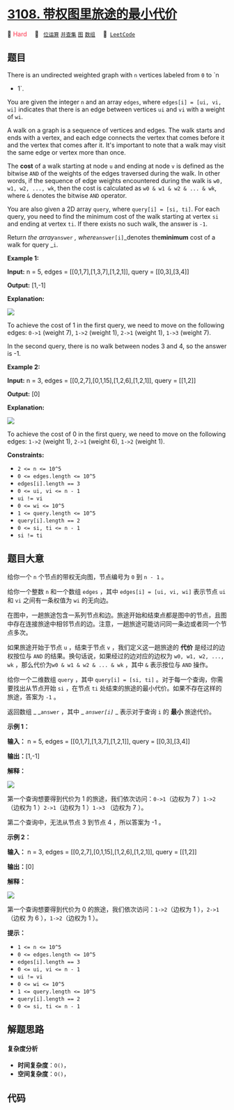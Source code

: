 # [3108. 带权图里旅途的最小代价](https://leetcode.com/problems/minimum-cost-walk-in-weighted-graph)

🔴 <font color=#ff334b>Hard</font>&emsp; 🔖&ensp; [`位运算`](/leetcode/outline/tag/bit-manipulation.md) [`并查集`](/leetcode/outline/tag/union-find.md) [`图`](/leetcode/outline/tag/graph.md) [`数组`](/leetcode/outline/tag/array.md)&emsp; 🔗&ensp;[`LeetCode`](https://leetcode.com/problems/minimum-cost-walk-in-weighted-graph)


## 题目

There is an undirected weighted graph with `n` vertices labeled from `0` to `n
- 1`.

You are given the integer `n` and an array `edges`, where `edges[i] = [ui, vi,
wi]` indicates that there is an edge between vertices `ui` and `vi` with a
weight of `wi`.

A walk on a graph is a sequence of vertices and edges. The walk starts and
ends with a vertex, and each edge connects the vertex that comes before it and
the vertex that comes after it. It's important to note that a walk may visit
the same edge or vertex more than once.

The **cost** of a walk starting at node `u` and ending at node `v` is defined
as the bitwise `AND` of the weights of the edges traversed during the walk. In
other words, if the sequence of edge weights encountered during the walk is
`w0, w1, w2, ..., wk`, then the cost is calculated as `w0 & w1 & w2 & ... &
wk`, where `&` denotes the bitwise `AND` operator.

You are also given a 2D array `query`, where `query[i] = [si, ti]`. For each
query, you need to find the minimum cost of the walk starting at vertex `si`
and ending at vertex `ti`. If there exists no such walk, the answer is `-1`.

Return _the array_`answer` _, where_`answer[i]`_denotes the**minimum** cost of
a walk for query _`i`.



**Example 1:**

**Input:** n = 5, edges = [[0,1,7],[1,3,7],[1,2,1]], query = [[0,3],[3,4]]

**Output:** [1,-1]

**Explanation:**

![](https://assets.leetcode.com/uploads/2024/01/31/q4_example1-1.png)

To achieve the cost of 1 in the first query, we need to move on the following
edges: `0->1` (weight 7), `1->2` (weight 1), `2->1` (weight 1), `1->3` (weight
7).

In the second query, there is no walk between nodes 3 and 4, so the answer is
-1.

**Example 2:**

**Input:** n = 3, edges = [[0,2,7],[0,1,15],[1,2,6],[1,2,1]], query = [[1,2]]

**Output:** [0]

**Explanation:**

![](https://assets.leetcode.com/uploads/2024/01/31/q4_example2e.png)

To achieve the cost of 0 in the first query, we need to move on the following
edges: `1->2` (weight 1), `2->1` (weight 6), `1->2` (weight 1).



**Constraints:**

  * `2 <= n <= 10^5`
  * `0 <= edges.length <= 10^5`
  * `edges[i].length == 3`
  * `0 <= ui, vi <= n - 1`
  * `ui != vi`
  * `0 <= wi <= 10^5`
  * `1 <= query.length <= 10^5`
  * `query[i].length == 2`
  * `0 <= si, ti <= n - 1`
  * `si != ti`


## 题目大意

给你一个 `n` 个节点的带权无向图，节点编号为 `0` 到 `n - 1` 。

给你一个整数 `n` 和一个数组 `edges` ，其中 `edges[i] = [ui, vi, wi]` 表示节点 `ui` 和 `vi`
之间有一条权值为 `wi` 的无向边。

在图中，一趟旅途包含一系列节点和边。旅途开始和结束点都是图中的节点，且图中存在连接旅途中相邻节点的边。注意，一趟旅途可能访问同一条边或者同一个节点多次。

如果旅途开始于节点 `u` ，结束于节点 `v` ，我们定义这一趟旅途的 **代价**  是经过的边权按位与 `AND`
的结果。换句话说，如果经过的边对应的边权为 `w0, w1, w2, ..., wk` ，那么代价为`w0 & w1 & w2 & ... & wk`
，其中 `&` 表示按位与 `AND` 操作。

给你一个二维数组 `query` ，其中 `query[i] = [si, ti]` 。对于每一个查询，你需要找出从节点开始 `si` ，在节点 `ti`
处结束的旅途的最小代价。如果不存在这样的旅途，答案为 `-1` 。

返回数组 _ _`answer` ，其中 _ _`answer[i]`_ _ 表示对于查询 `i` 的 **最小**  旅途代价。



**示例 1：**

**输入：** n = 5, edges = [[0,1,7],[1,3,7],[1,2,1]], query = [[0,3],[3,4]]

**输出：**[1,-1]

**解释：**

![](https://assets.leetcode.com/uploads/2024/01/31/q4_example1-1.png)

第一个查询想要得到代价为 1 的旅途，我们依次访问：`0->1`（边权为 7 ）`1->2` （边权为 1 ）`2->1`（边权为 1 ）`1->3`
（边权为 7 ）。

第二个查询中，无法从节点 3 到节点 4 ，所以答案为 -1 。

**示例 2：**

**输入：** n = 3, edges = [[0,2,7],[0,1,15],[1,2,6],[1,2,1]], query = [[1,2]]

**输出：**[0]

**解释：**

![](https://assets.leetcode.com/uploads/2024/01/31/q4_example2e.png)

第一个查询想要得到代价为 0 的旅途，我们依次访问：`1->2`（边权为 1 ），`2->1`（边权 为 6 ），`1->2`（边权为 1 ）。



**提示：**

  * `1 <= n <= 10^5`
  * `0 <= edges.length <= 10^5`
  * `edges[i].length == 3`
  * `0 <= ui, vi <= n - 1`
  * `ui != vi`
  * `0 <= wi <= 10^5`
  * `1 <= query.length <= 10^5`
  * `query[i].length == 2`
  * `0 <= si, ti <= n - 1`


## 解题思路

#### 复杂度分析

- **时间复杂度**：`O()`，
- **空间复杂度**：`O()`，

## 代码

```javascript

```